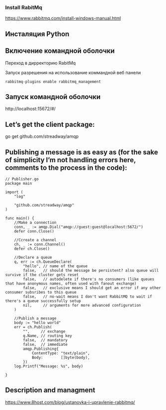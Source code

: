 ### Install RabitMq
https://www.rabbitmq.com/install-windows-manual.html


## Инсталяция Python


## Включение командной оболочки
Переход в дирректорию RabitMq 

Запуск разрешения на использование коммандной веб панели
```
rabbitmq-plugins enable rabbitmq_management
```

## Запуск командной оболочки
http://localhost:15672/#/



## Let’s get the client package:

go get github.com/streadway/amqp


## Publishing a message is as easy as (for the sake of simplicity I’m not handling errors here, comments to the process in the code):

```golang
// Publisher.go
package main

import (
    "log"

    "github.com/streadway/amqp"
)

func main() {
    //Make a connection
    conn, _ := amqp.Dial("amqp://guest:guest@localhost:5672/")
    defer conn.Close()

    //Ccreate a channel
    ch, _ := conn.Channel()
    defer ch.Close()

    //Declare a queue
    q, err := ch.QueueDeclare(
        "hello", // name of the queue
        false,   // should the message be persistent? also queue will survive if the cluster gets reset
        false,   // autodelete if there's no consumers (like queues that have anonymous names, often used with fanout exchange)
        false,   // exclusive means I should get an error if any other consumer subsribes to this queue
        false,   // no-wait means I don't want RabbitMQ to wait if there's a queue successfully setup
        nil,     // arguments for more advanced configuration
    )

    //Publish a message
    body := "hello world"
    err = ch.Publish(
        "",     // exchange
        q.Name, // routing key
        false,  // mandatory
        false,  // immediate
        amqp.Publishing{
            ContentType: "text/plain",
            Body:        []byte(body),
        })
    log.Printf("Message: %s", body)

}
```


## Description and managment
https://www.8host.com/blog/ustanovka-i-upravlenie-rabbitmq/

